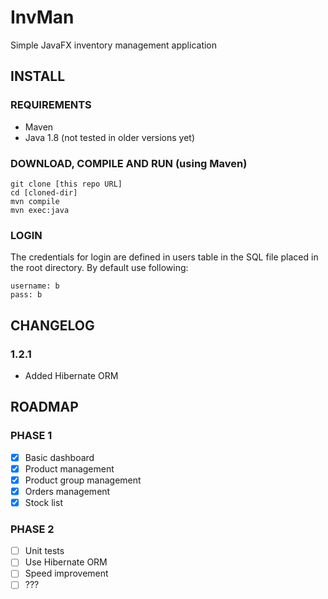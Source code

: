 # InvMan
Simple JavaFX inventory management application

## INSTALL

### REQUIREMENTS

- Maven
- Java 1.8 (not tested in older versions yet)

### DOWNLOAD, COMPILE AND RUN (using Maven)

```
git clone [this repo URL]
cd [cloned-dir]
mvn compile
mvn exec:java
```
### LOGIN

The credentials for login are defined in users table in the SQL file placed in the root directory.
By default use following:

```
username: b
pass: b
```

## CHANGELOG

### 1.2.1 

- Added Hibernate ORM


## ROADMAP

### PHASE 1

- [x] Basic dashboard
- [x] Product management
- [x] Product group management
- [x] Orders management
- [x] Stock list

### PHASE 2

- [ ] Unit tests
- [ ] Use Hibernate ORM
- [ ] Speed improvement
- [ ] ???
